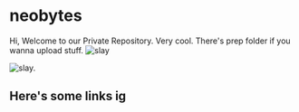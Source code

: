 # neobytes
Hi, Welcome to our Private Repository. Very cool.
There's prep folder if you wanna upload stuff.
<picture>
 <source media="(prefers-color-scheme: dark)" srcset="![sticker (2)](https://github.com/qiaodotzip/neobytes/assets/139465626/b70b38df-4a44-4d7e-9fdb-3d2e8f51003d)">
 <source media="(prefers-color-scheme: light)" srcset="![sticker (2)](https://github.com/qiaodotzip/neobytes/assets/139465626/d7f09147-d505-48cf-bb81-031f8cce1a0a)
">
 <img alt="slay" src="![sticker (2)](https://github.com/qiaodotzip/neobytes/assets/139465626/ffdc0841-557d-4860-846e-417b0aacfc77)
">

</picture>

<picture>
  <source media="(prefers-color-scheme: dark)" srcset="https://github.com/qiaodotzip/neobytes/assets/139465626/b70b38df-4a44-4d7e-9fdb-3d2e8f51003d">
  <source media="(prefers-color-scheme: light)" srcset="https://github.com/qiaodotzip/neobytes/assets/139465626/b70b38df-4a44-4d7e-9fdb-3d2e8f51003d">
  <img alt="slay." src="https://github.com/qiaodotzip/neobytes/assets/139465626/b70b38df-4a44-4d7e-9fdb-3d2e8f51003d">
</picture>

## Here's some links ig

